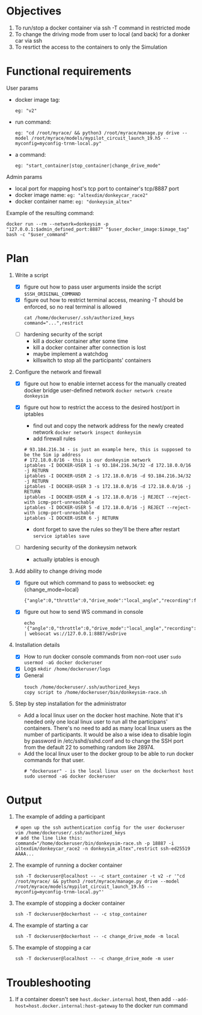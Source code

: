 # Objectives

1. To run/stop a docker container via ssh -T command in restricted mode
2. To change the driving mode from user to local (and back) for a donker car via ssh
3. To resrtict the access to the containers to only the Simulation

# Functional requirements

User params

* docker image tag:  
    ```
    eg: "v2"
    ```  
* run command:  
    ```
    eg: "cd /root/myrace/ && python3 /root/myrace/manage.py drive --model /root/myrace/models/mypilot_circuit_launch_19.h5 --myconfig=myconfig-trnm-local.py"
    ```  
* a command:  
    ```
    eg: "start_container|stop_container|change_drive_mode"
    ```

Admin params

+ local port for mapping host's tcp port to container's tcp/8887 port
+ docker image name: `eg: "altexdim/donkeycar_race2"`
+ docker container name: `eg: "donkeysim_altex"`
   
Example of the resulting command:
```
docker run --rm --network=donkeysim -p "127.0.0.1:$admin_defined_port:8887" "$user_docker_image:$image_tag" bash -c "$user_command"
```

# Plan

1. Write a script

    - [x] figure out how to pass user arguments inside the script
        ```$SSH_ORIGINAL_COMMAND```
    - [x] figure out how to restrict terminal access, meaning -T should be enforced, so no real terminal is allowed
        ```
        cat /home/dockeruser/.ssh/authorized_keys
        command="...",restrict
        ```
    - [ ] hardening security of the script
        * kill a docker container after some time
        * kill a docker container after connection is lost
        * maybe implement a watchdog
        * killswitch to stop all the participants' containers

2. Configure the network and firewall
    - [x] figure out how to enable internet access for the manually created docker bridge user-defined network
        ```docker network create donkeysim```
    - [x] figure out how to restrict the access to the desired host/port in iptables
        * find out and copy the network address for the newly created network
        ```docker network inspect donkeysim```
        * add firewall rules
        ```
        # 93.184.216.34 - is just an example here, this is supposed to be the Sim ip address
        # 172.18.0.0/16 - this is our donkeysim network
        iptables -I DOCKER-USER 1 -s 93.184.216.34/32 -d 172.18.0.0/16 -j RETURN
        iptables -I DOCKER-USER 2 -s 172.18.0.0/16 -d 93.184.216.34/32 -j RETURN
        iptables -I DOCKER-USER 3 -s 172.18.0.0/16 -d 172.18.0.0/16 -j RETURN
        iptables -I DOCKER-USER 4 -s 172.18.0.0/16 -j REJECT --reject-with icmp-port-unreachable
        iptables -I DOCKER-USER 5 -d 172.18.0.0/16 -j REJECT --reject-with icmp-port-unreachable
        iptables -I DOCKER-USER 6 -j RETURN
        ```
      * dont forget to save the rules so they'll be there after restart ```service iptables save```
        
    - [ ] hardening security of the donkeysim network
        * actually iptables is enough
3. Add ability to change driving mode
    - [x] figure out which command to pass to websocket: eg {change_mode=local}
      ```
      {"angle":0,"throttle":0,"drive_mode":"local_angle","recording":false}
      
      ```
    - [x] figure out how to send WS command in console
      ```
      echo '{"angle":0,"throttle":0,"drive_mode":"local_angle","recording":false}' | websocat ws://127.0.0.1:8887/wsDrive
      
      ```
4. Installation details
    - [x] How to run docker console commands from non-root user
        ```sudo usermod -aG docker dockeruser```
    - [x] Logs
        ```mkdir /home/dockeruser/logs```
    - [x] General
        ```
        touch /home/dockeruser/.ssh/authorized_keys
        copy script to /home/dockeruser/bin/donkeysim-race.sh
        ```
5. Step by step installation for the administrator
    - Add a local linux user on the docker host machine.
      Note that it's needed only one local linux user to run all the participans' containers.
      There's no need to add as many local linux users as the number of participants.
      It would be also a wise idea to disable login by password in /etc/sshd/sshd.conf and to change the SSH port from
      the default 22 to something random like 28974.
    - Add the local linux user to the docker group to be able to run docker commands for that user.
      ``` 
      # "dockeruser" - is the local linux user on the dockerhost host
      sudo usermod -aG docker dockeruser
      ```
   

# Output 

1. The example of adding a participant

    ```
    # open up the ssh authentication config for the user dockeruser
    vim /home/dockeruser/.ssh/authorized_keys
    # add the line like this:
    command="/home/dockeruser/bin/donkeysim-race.sh -p 18887 -i altexdim/donkeycar_race2 -n donkeysim_altex",restrict ssh-ed25519 AAAA...
    ```

2. The example of running a docker container

    ```
    ssh -T dockeruser@localhost -- -c start_container -t v2 -r '"cd /root/myrace/ && python3 /root/myrace/manage.py drive --model /root/myrace/models/mypilot_circuit_launch_19.h5 --myconfig=myconfig-trnm-local.py"'
    ```

3. The example of stopping a docker container

    ```ssh -T dockeruser@dockerhost -- -c stop_container```

4. The example of starting a car

    ```ssh -T dockeruser@dockerhost -- -c change_drive_mode -m local```

5. The example of stopping a car

    ```ssh -T dockeruser@localhost -- -c change_drive_mode -m user```

# Troubleshooting

1. If a container doesn't see ```host.docker.internal``` host, then add ```--add-host=host.docker.internal:host-gateway``` to the docker run command
